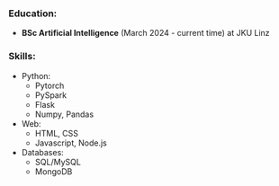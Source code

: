 <h3>Education:</h3>
<ul>
<li><b>BSc Artificial Intelligence</b> (March 2024 - current time) at JKU Linz</li>
</ul>

<h3>Skills:</h3>
<ul>
<li>
	Python:
	<ul>
		<li>Pytorch</li>
  	<li>PySpark</li>
  	<li>Flask</li>
  	<li>Numpy, Pandas</li>
	</ul>
</li>
<li>
	Web:
	<ul>
  <li>HTML, CSS</li>
  <li>Javascript, Node.js</li>
	</ul>
</li>
<li>
	Databases:
	<ul>
		<li>SQL/MySQL</li>
		<li>MongoDB</li>
	</ul>
</li>
</ul>
